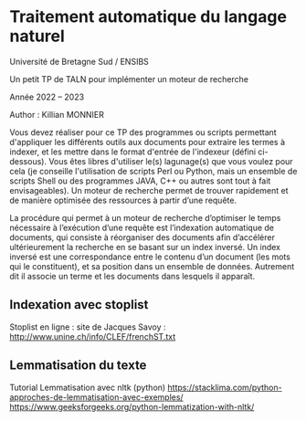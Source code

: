 # Traitement automatique du langage naturel

Université de Bretagne Sud / ENSIBS

Un petit TP de TALN pour implémenter un moteur de recherche

Année 2022 – 2023

Author : Killian MONNIER

Vous devez réaliser pour ce TP des programmes ou scripts permettant d'appliquer les différents
outils aux documents pour extraire les termes à indexer, et les mettre dans le format d'entrée de
l'indexeur (défini ci-dessous). Vous êtes libres d'utiliser le(s) lagunage(s) que vous voulez pour cela
(je conseille l'utilisation de scripts Perl ou Python, mais un ensemble de scripts Shell ou des
programmes JAVA, C++ ou autres sont tout à fait envisageables).
Un moteur de recherche permet de trouver rapidement et de manière optimisée des ressources à
partir d’une requête.

La procédure qui permet à un moteur de recherche d’optimiser le temps nécessaire à l’exécution
d’une requête est l’indexation automatique de documents, qui consiste à réorganiser des documents
afin d’accélérer ultérieurement la recherche en se basant sur un index inversé.
Un index inversé est une correspondance entre le contenu d’un document (les mots qui le
constituent), et sa position dans un ensemble de données. Autrement dit il associe un terme et les
documents dans lesquels il apparaît.

## Indexation avec stoplist
Stoplist en ligne : site de Jacques Savoy : http://www.unine.ch/info/CLEF/frenchST.txt

## Lemmatisation du texte
Tutorial Lemmatisation avec nltk (python)
https://stacklima.com/python-approches-de-lemmatisation-avec-exemples/
https://www.geeksforgeeks.org/python-lemmatization-with-nltk/

